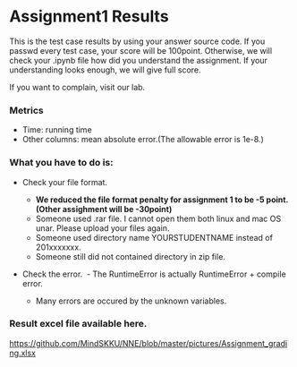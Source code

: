 # Assignment1 Results

This is the test case results by using your answer source code. If you passwd every test case, your score will be 100point. Otherwise, we will check your .ipynb file how did you understand the assignment. If your understanding looks enough, we will give full score.

If you want to complain, visit our lab.

### Metrics
- Time: running time
- Other columns: mean absolute error.(The allowable error is 1e-8.)

### What you have to do is:
- Check your file format.
  - **We reduced the file format penalty for assignment 1 to be -5 point.(Other assighment will be -30point)**
  - Someone used .rar file. I cannot open them both linux and mac OS unar. Please upload your files again.
  - Someone used directory name YOURSTUDENTNAME instead of 201xxxxxxx. 
  - Someone still did not contained directory in zip file.

- Check the error.
  - The RuntimeError is actually RuntimeError + compile error.
  - Many errors are occured by the unknown variables.

  
### Result excel file available here.
https://github.com/MindSKKU/NNE/blob/master/pictures/Assignment_grading.xlsx
